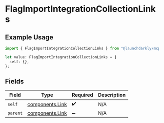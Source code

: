 # FlagImportIntegrationCollectionLinks

## Example Usage

```typescript
import { FlagImportIntegrationCollectionLinks } from "@launchdarkly/mcp-server/models/components";

let value: FlagImportIntegrationCollectionLinks = {
  self: {},
};
```

## Fields

| Field                                              | Type                                               | Required                                           | Description                                        |
| -------------------------------------------------- | -------------------------------------------------- | -------------------------------------------------- | -------------------------------------------------- |
| `self`                                             | [components.Link](../../models/components/link.md) | :heavy_check_mark:                                 | N/A                                                |
| `parent`                                           | [components.Link](../../models/components/link.md) | :heavy_minus_sign:                                 | N/A                                                |